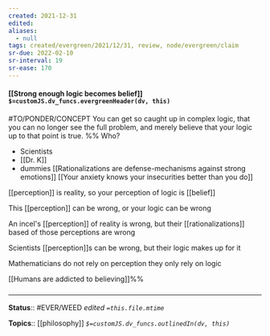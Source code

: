 ```yaml
---
created: 2021-12-31 
edited: 
aliases:
  - null
tags: created/evergreen/2021/12/31, review, node/evergreen/claim
sr-due: 2022-02-10
sr-interval: 19
sr-ease: 170
---
```


#### [[Strong enough logic becomes belief]] `$=customJS.dv_funcs.evergreenHeader(dv, this)`

#TO/PONDER/CONCEPT 
You can get so caught up in complex logic, that you can no longer see the full problem, and merely believe that your logic up to that point is true. 
%%
Who?
- Scientists 
- [[Dr. K]]
 - dummies [[Rationalizations are defense-mechanisms against strong emotions]]
[[Your anxiety knows your insecurities better than you do]]

[[perception]] is reality, so your perception of logic is [[belief]]

This [[perception]] can be wrong, or your logic can be wrong

An incel's [[perception]] of reality is wrong, but their [[rationalizations]] based of those perceptions are wrong

Scientists [[perception]]s can be wrong, but their logic makes up for it

Mathematicians do not rely on perception they only rely on logic

[[Humans are addicted to believing]]%%


### <hr class="footnote"/>

**Status**:: #EVER/WEED 
*edited `=this.file.mtime`*

**Topics**:: [[philosophy]]
*`$=customJS.dv_funcs.outlinedIn(dv, this)`*


